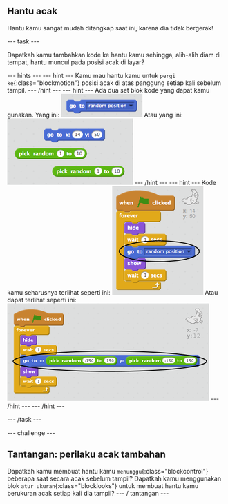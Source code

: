 ## Hantu acak

Hantu kamu sangat mudah ditangkap saat ini, karena dia tidak bergerak!

\--- task \---

Dapatkah kamu tambahkan kode ke hantu kamu sehingga, alih-alih diam di tempat, hantu muncul pada posisi acak di layar?

\--- hints \--- \--- hint \--- Kamu mau hantu kamu untuk `pergi ke`{:class="blockmotion"} posisi acak di atas panggung setiap kali sebelum tampil. \--- /hint \--- \--- hint \--- Ada dua set blok kode yang dapat kamu gunakan. Yang ini: ![screenshot](images/ghost-random-blocks-1.png) Atau yang ini: ![screenshot](images/ghost-random-blocks-2.png) \--- /hint \--- \--- hint \--- Kode kamu seharusnya terlihat seperti ini: ![screenshot](images/ghost-random-code-1.png) Atau dapat terlihat seperti ini: ![screenshot](images/ghost-random-code-2.png) \--- /hint \--- \--- /hint \---

\--- /task \---

\--- challenge \---

## Tantangan: perilaku acak tambahan

Dapatkah kamu membuat hantu kamu `menunggu`{:class="blockcontrol"} beberapa saat secara acak sebelum tampil? Dapatkah kamu menggunakan blok `atur ukuran`{:class="blocklooks"} untuk membuat hantu kamu berukuran acak setiap kali dia tampil? \--- / tantangan \---
